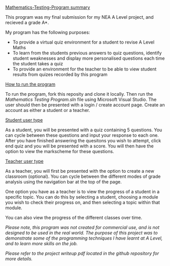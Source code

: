 <ins>Mathematics-Testing-Program summary</ins>

This program was my final submission for my NEA A Level project, and recieved a grade A*.

My program has the following purposes:
* To provide a virtual quiz environment for a student to revise A Level Maths
* To learn from the students previous answers to quiz questions, identify student weaknesses and display more personalised questions each time the student takes a quiz
* To provide an environment for the teacher to be able to view student results from quizes recorded by this program

<ins>How to run the program</ins>

To run the program, fork this reposity and clone it locally.
Then run the _Mathematics Testing Program.sln_ file using Microsoft Visual Studio.
The user should then be presented with a login / create account page.
Create an account as either a student or a teacher.

<ins>Student user type</ins>

As a student, you will be presented with a quiz containing 5 questions.
You can cycle between these questions and input your response to each one.
After you have finished answering the quesitons you wish to attempt, click end quiz and you will be presented with a score.
You will then have the option to view the markscheme for these questions.

<ins>Teacher user type</ins>

As a teacher, you will first be presented with the option to create a new classroom (optional).
You can cycle between the different modes of grade analysis using the navigation bar at the top of the page.

One option you have as a teacher is to view the progress of a student in a specific topic.
You can do this by selecting a student, choosing a module you wish to check their progress on, and then selecting a topic within that module.

You can also view the progress of the different classes over time.


*Please note, this program was not created for commercial use, and is not designed to be used in the real world. The purpose of this project was to demonstrate some of the programming techniques I have learnt at A Level, and to learn more skills on the job.*

*Please refer to the project writeup pdf located in the github repository for more details.*